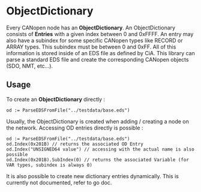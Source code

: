 # ObjectDictionary

Every CANopen node has an **ObjectDictionary**. An ObjectDictionary consists of **Entries** with a given index
between 0 and 0xFFFF. An entry may also have a subindex for some specific CANopen types like RECORD or ARRAY types.
This subindex must be between 0 and 0xFF.
All of this information is stored inside of an EDS file as defined by CiA.
This library can parse a standard EDS file and create the corresponding CANopen objects (SDO, NMT, etc...).

## Usage

To create an **ObjectDictionary** directly :

```golang
od := ParseEDSFromFile("../testdata/base.eds")
```

Usually, the ObjectDictionary is created when adding / creating a node on the network.
Accessing OD entries directly is possible :

```golang
od := ParseEDSFromFile("../testdata/base.eds")
od.Index(0x201B) // returns the associated OD Entry
od.Index("UNSIGNED64 value") // accessing with the actual name is also possible
od.Index(0x201B).SubIndex(0) // returns the associated Variable (for VAR types, subindex is always 0)
```

It is also possible to create new dictionary entries dynamically. This is currently not documented, refer to go doc.